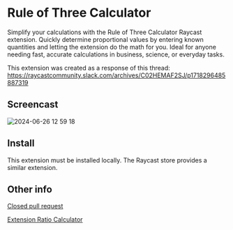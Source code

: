 # Rule of Three Calculator

Simplify your calculations with the Rule of Three Calculator Raycast extension. Quickly determine proportional values by entering known quantities and letting the extension do the math for you. Ideal for anyone needing fast, accurate calculations in business, science, or everyday tasks.

This extension was created as a response of this thread:
https://raycastcommunity.slack.com/archives/C02HEMAF2SJ/p1718296485887319


## Screencast


![2024-06-26 12 59 18](https://github.com/raycast/extensions/assets/817416/289b0a70-4d7a-47e2-b966-dcf30d14f187)


## Install

This extension must be installed locally. The Raycast store provides a similar extension.


## Other info

[Closed pull request](https://github.com/raycast/extensions/pull/13176) 

[Extension Ratio Calculator](https://www.raycast.com/justiniscoding/ratio-calculator)
